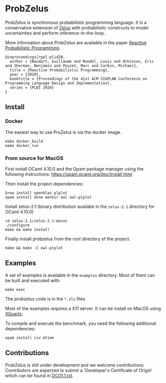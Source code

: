 # ProbZelus

ProbZelus is synchronous probabilistic programming language. It is a conservative extension of [Zelus](http://zelus.di.ens.fr/) with probabilistic constructs to model uncertainties and perform inference-in-the-loop.

More information about ProbZelus are available in the paper [Reactive Probabilistic Programming](https://arxiv.org/abs/1908.07563).

```
@inproceedings{rppl-plid20,
  author = {Baudart, Guillaume and Mandel, Louis and Atkinson, Eric and Sherman, Benjamin and Pouzet, Marc and Carbin, Michael},
  title = {Reactive Probabilistic Programming},
  year = {2020},
  booktitle = {Proceedings of the 41st ACM SIGPLAN Conference on Programming Language Design and Implementation},
  series = {PLDI 2020}
}
```

## Install

### Docker

The easiest way to use ProZelus is via the docker image.
```
make docker_build
make docker_run
```

### From source for MacOS

First install OCaml 4.10.0 and the Opam package manager using the following instructions: https://opam.ocaml.org/doc/Install.html

Then install the project dependencies:
```
brew install openblas plplot
opam install dune menhir owl owl-plplot
```

Install zelus-2.1 (binary distribution availabe in the `zelus-2.1` directory for OCaml 4.10.0)
```
cd zelus-2.1/zelus-2.1-macos
./configure
make && make install
```

Finally install probzelus from the root directory of the project.
```
make && make -C owl-plplot
```

## Examples

A set of examples is available in the `examples` directory.
Most of them can be built and executed with:

```
make exec
```

The probzelus code is in the `*.zls` files

Most of the examples requires a X11 server. It can be install on MacOS using [XQuartz](https://www.xquartz.org/).

To compile and execute the benchmark, you need the following additional dependencies:
```
opam install csv mtime
```



## Contributions

ProbZelus is still under development and we welcome contributions.
Contributors are expected to submit a 'Developer's Certificate of Origin' which can be found in [DCO1.1.txt](DCO1.1.txt).
